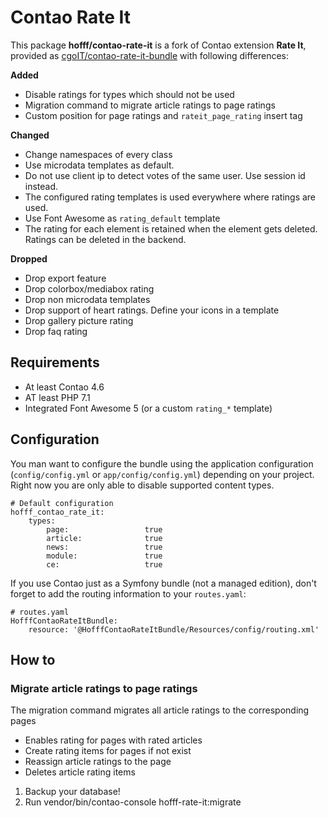 # Contao Rate It

This package **hofff/contao-rate-it** is a fork of Contao extension **Rate It**, provided as 
[cgoIT/contao-rate-it-bundle](https://github.com/cgoIT/contao-rate-it-bundle) with following differences:

**Added**

 * Disable ratings for types which should not be used
 * Migration command to migrate article ratings to page ratings
 * Custom position for page ratings and `rateit_page_rating` insert tag

**Changed**

 * Change namespaces of every class
 * Use microdata templates as default.
 * Do not use client ip to detect votes of the same user. Use session id instead.
 * The configured rating templates is used everywhere where ratings are used.
 * Use Font Awesome as `rating_default` template
 * The rating for each element is retained when the element gets deleted. Ratings can be deleted in the backend.
 
**Dropped**

 * Drop export feature
 * Drop colorbox/mediabox rating
 * Drop non microdata templates
 * Drop support of heart ratings. Define your icons in a template
 * Drop gallery picture rating
 * Drop faq rating

## Requirements

 * At least Contao 4.6
 * AT least PHP 7.1
 * Integrated Font Awesome 5 (or a custom `rating_*` template)

## Configuration

You man want to configure the bundle using the application configuration (`config/config.yml` or `app/config/config.yml`)
depending on your project. Right now you are only able to disable supported content types.

```
# Default configuration
hofff_contao_rate_it:
    types:
        page:                 true
        article:              true
        news:                 true
        module:               true
        ce:                   true
```

If you use Contao just as a Symfony bundle (not a managed edition), don't forget to add the routing information to your `routes.yaml`:
```
# routes.yaml
HofffContaoRateItBundle:
    resource: '@HofffContaoRateItBundle/Resources/config/routing.xml'
```

## How to

### Migrate article ratings to page ratings

The migration command migrates all article ratings to the corresponding pages

 - Enables rating for pages with rated articles
 - Create rating items for pages if not exist
 - Reassign article ratings to the page
 - Deletes article rating items
 
1. Backup your database!
2. Run vendor/bin/contao-console hofff-rate-it:migrate
